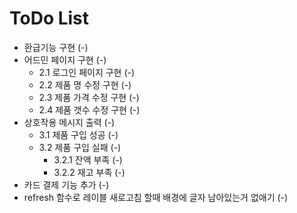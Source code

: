 # ToDo List
- 환급기능 구현 (-)
- 어드민 페이지 구현 (-)
  - 2.1 로그인 페이지 구현 (-)
  - 2.2 제품 명 수정 구현 (-)
  - 2.3 제품 가격 수정 구현 (-)
  - 2.4 제품 갯수 수정 구현 (-)
- 상호작용 메시지 출력 (-)
  - 3.1 제품 구입 성공 (-)
  - 3.2 제품 구입 실패 (-)
    - 3.2.1 잔액 부족 (-)
    - 3.2.2 재고 부족 (-)
- 카드 결제 기능 추가 (-)
- refresh 함수로 레이블 새로고침 할때 배경에 글자 남아있는거 없애기 (-)
